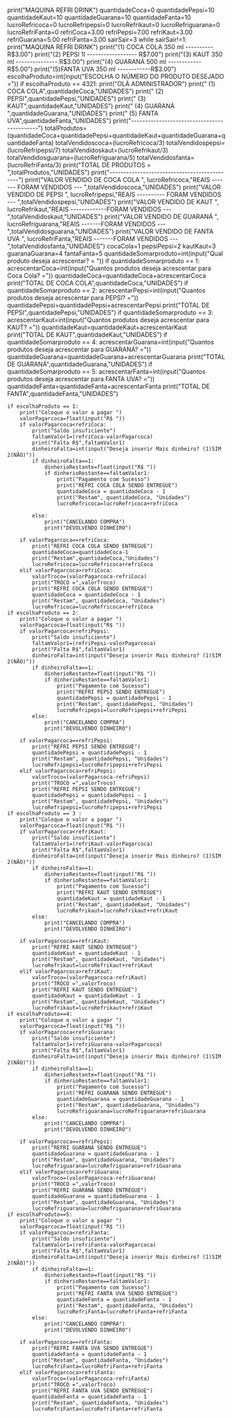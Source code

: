 print("MAQUINA REFRI DRINK")
quantidadeCoca=0
quantidadePepsi=10
quantidadeKaut=10
quantidadeGuarana=10
quantidadeFanta=10
lucroRefricoca=0
lucroRefripepsi=0
lucroRefrikaut=0
lucroRefriguarana=0
lucroRefriFanta=0
refriCoca=3.00
refriPepsi=7.00
refriKaut=3.00
refriGuarana=5.00
refriFanta=3.00
sairSair=3
while sairSair!=1:
    print("MAQUINA REFRI DRINK")
    print("(1) COCA COLA 350 ml ---------- R$3.00")
    print("(2) PEPSI 1l ------------------ R$7.00")
    print("(3) KAUT 350 ml --------------- R$3.00")
    print("(4) GUARANÁ 500 ml ------------ R$5.00")
    print("(5)FANTA UVA 350 ml ------------R$3.00")
    escolhaProduto=int(input("ESCOLHA O NÚMERO DO PRODUTO DESEJADO ="))
    if escolhaProduto == 4321:
        print("OLÁ ADMINISTRADOR")
        print(" (1) COCA COLA",quantidadeCoca,"UNIDADES")
        print(" (2) PEPSI",quantidadePepsi,"UNIDADES")
        print(" (3) KAUT",quantidadeKaut,"UNIDADES")
        print(" (4) GUARANÁ ",quantidadeGuarana,"UNIDADES")
        print(" (5) FANTA UVA",quantidadeFanta,"UNIDADES")
        print("--------------------------------------------")
        totalProdutos=(quantidadeCoca+quantidadePepsi+quantidadeKaut+quantidadeGuarana+quantidadeFanta)
        totalVendidoscoca=(lucroRefricoca/3)
        totalVendidospepsi=(lucroRefripepsi/7)
        totalVendidoskaut=(lucroRefrikaut/3)
        totalVendidosguarana=(lucroRefriguarana/5)
        totalVendidosfanta=(lucroRefriFanta/3)
        print("TOTAL DE PRODUTOS = ",totalProdutos,"UNIDADES")
        print("---------------------------------------------")
        print("VALOR VENDIDO DE COCA COLA ", lucroRefricoca,"REAIS ------- FORAM VENDIDOS --- ",totalVendidoscoca,"UNIDADES")
        print("VALOR VENDIDO DE PEPSI ", lucroRefripepsi,"REAIS ---------- FORAM VENDIDOS --- ",totalVendidospepsi,"UNIDADES")
        print("VALOR VENDIDO DE KAUT ", lucroRefrikaut,"REAIS -------------FORAM VENDIDOS --- ",totalVendidoskaut,"UNIDADES")
        print("VALOR VENDIDO DE GUARANÁ ", lucroRefriguarana,"REAIS -------FORAM VENDIDOS --- ",totalVendidosguarana,"UNIDADES")
        print("VALOR VENDIDO DE FANTA UVA ", lucroRefriFanta,"REAIS -------FORAM VENDIDOS --- ",totalVendidosfanta,"UNIDADES")
        cocaCola=1
        pepsiPepsi=2
        kautKaut=3
        guaranaGuarana=4
        fantaFanta=5
        quantidadeSomarproduto=int(input("Qual produto deseja acrescentar? =  "))
        if quantidadeSomarproduto == 1:
            acrescentarCoca=int(input("Quantos produtos deseja acrescentar para Coca Cola?  ="))
            quantidadeCoca=quantidadeCoca+acrescentarCoca
            print("TOTAL DE COCA COLA",quantidadeCoca,"UNIDADES")
        if quantidadeSomarproduto == 2:
            acrescentarPepsi=int(input("Quantos produtos deseja acrescentar para PEPSI?  ="))
            quantidadePepsi=quantidadePepsi+acrescentarPepsi
            print("TOTAL DE PEPSI",quantidadePepsi,"UNIDADES")
        if quantidadeSomarproduto == 3:
            acrescentarKaut=int(input("Quantos produtos deseja acrescentar para KAUT?  ="))
            quantidadeKaut=quantidadeKaut+acrescentarKaut
            print("TOTAL DE KAUT",quantidadeKaut,"UNIDADES")
        if quantidadeSomarproduto == 4:
            acrescentarGuarana=int(input("Quantos produtos deseja acrescentar para GUARANÁ?  ="))
            quantidadeGuarana=quantidadeGuarana+acrescentarGuarana
            print("TOTAL DE GUARANÁ",quantidadeGuarana,"UNIDADES")
        if quantidadeSomarproduto == 5:
            acrescentarFanta=int(input("Quantos produtos deseja acrescentar para FANTA UVA?  ="))
            quantidadeFanta=quantidadeFanta+acrescentarFanta
            print("TOTAL DE FANTA",quantidadeFanta,"UNIDADES")
        
    if escolhaProduto == 1:
        print("Coloque o valor a pagar ")
        valorPagarcoca=float(input("R$ "))
        if valorPagarcoca<refriCoca:
            print("Saldo insuficiente")
            faltamValor1=(refriCoca-valorPagarcoca)
            print("Falta R$",faltamValor1)
            dinheiroFalta=int(input("Deseja inserir Mais dinheiro? (1)SIM 2(NÃO)"))
            if dinheiroFalta==1:
                dinherioRestante=float(input("R$ "))
                if dinherioRestante==faltamValor1:
                    print("Pagamento com Sucesso")
                    print("REFRI COCA COLA SENDO ENTREGUE")
                    quantidadeCoca = quantidadeCoca - 1
                    print("Restam", quantidadeCoca, "Unidades")
                    lucroRefricoca=lucroRefricoca+refriCoca
                    
            else:
                print("CANCELANDO COMPRA")
                print("DEVOLVENDO DINHEIRO")
                
        if valorPagarcoca==refriCoca:
            print("REFRI COCA COLA SENDO ENTREGUE")
            quantidadeCoca=quantidadeCoca-1
            print("Restam",quantidadeCoca,"Unidades")
            lucroRefricoca=lucroRefricoca+refriCoca
        elif valorPagarcoca>refriCoca:
            valorTroco=(valorPagarcoca-refriCoca)
            print("TROCO =",valorTroco)
            print("REFRI COCA COLA SENDO ENTREGUE")
            quantidadeCoca = quantidadeCoca - 1
            print("Restam", quantidadeCoca, "Unidades")
            lucroRefricoca=lucroRefricoca+refriCoca
    if escolhaProduto == 2:
        print("Coloque o valor a pagar ")
        valorPagarcoca=float(input("R$ "))
        if valorPagarcoca<refriPepsi:
            print("Saldo insuficiente")
            faltamValor1=(refriPepsi-valorPagarcoca)
            print("Falta R$",faltamValor1)
            dinheiroFalta=int(input("Deseja inserir Mais dinheiro? (1)SIM 2(NÃO)"))
            if dinheiroFalta==1:
                dinherioRestante=float(input("R$ "))
                if dinherioRestante==faltamValor1:
                    print("Pagamento com Sucesso")
                    print("REFRI PEPSI SENDO ENTREGUE")
                    quantidadePepsi = quantidadePepsi - 1
                    print("Restam", quantidadePepsi, "Unidades")
                    lucroRefripepsi=lucroRefripepsi+refriPepsi
            else:
                print("CANCELANDO COMPRA")
                print("DEVOLVENDO DINHEIRO")
                
        if valorPagarcoca==refriPepsi:
            print("REFRI PEPSI SENDO ENTREGUE")
            quantidadePepsi = quantidadePepsi - 1
            print("Restam", quantidadePepsi, "Unidades")
            lucroRefripepsi=lucroRefripepsi+refriPepsi
        elif valorPagarcoca>refriPepsi:
            valorTroco=(valorPagarcoca-refriPepsi)
            print("TROCO =",valorTroco)
            print("REFRI PEPSI SENDO ENTREGUE")
            quantidadePepsi = quantidadePepsi - 1
            print("Restam", quantidadePepsi, "Unidades")
            lucroRefripepsi=lucroRefripepsi+refriPepsi
    if escolhaProduto == 3 :
        print("Coloque o valor a pagar ")
        valorPagarcoca=float(input("R$ "))
        if valorPagarcoca<refriKaut:
            print("Saldo insuficiente")
            faltamValor1=(refriKaut-valorPagarcoca)
            print("Falta R$",faltamValor1)
            dinheiroFalta=int(input("Deseja inserir Mais dinheiro? (1)SIM 2(NÃO)"))
            if dinheiroFalta==1:
                dinherioRestante=float(input("R$ "))
                if dinherioRestante==faltamValor1:
                    print("Pagamento com Sucesso")
                    print("REFRI KAUT SENDO ENTREGUE")
                    quantidadeKaut = quantidadeKaut - 1
                    print("Restam", quantidadeKaut, "Unidades")
                    lucroRefrikaut=lucroRefrikaut+refriKaut
            else:
                print("CANCELANDO COMPRA")
                print("DEVOLVENDO DINHEIRO")
                
        if valorPagarcoca==refriKaut:
            print("REFRI KAUT SENDO ENTREGUE")
            quantidadeKaut = quantidadeKaut - 1
            print("Restam", quantidadeKaut, "Unidades")
            lucroRefrikaut=lucroRefrikaut+refriKaut
        elif valorPagarcoca>refriKaut:
            valorTroco=(valorPagarcoca-refriKaut)
            print("TROCO =",valorTroco)
            print("REFRI KAUT SENDO ENTREGUE")
            quantidadeKaut = quantidadeKaut - 1
            print("Restam", quantidadeKaut, "Unidades") 
            lucroRefrikaut=lucroRefrikaut+refriKaut
    if escolhaProduto==4:
        print("Coloque o valor a pagar ")
        valorPagarcoca=float(input("R$ "))
        if valorPagarcoca<refriGuarana:
            print("Saldo insuficiente")
            faltamValor1=(refriGuarana-valorPagarcoca)
            print("Falta R$",faltamValor1)
            dinheiroFalta=int(input("Deseja inserir Mais dinheiro? (1)SIM 2(NÃO)"))
            if dinheiroFalta==1:
                dinherioRestante=float(input("R$ "))
                if dinherioRestante==faltamValor1:
                    print("Pagamento com Sucesso")
                    print("REFRI GUARANÁ SENDO ENTREGUE")
                    quantidadeGuarana = quantidadeGuarana - 1
                    print("Restam", quantidadeGuarana, "Unidades")
                    lucroRefriguarana=lucroRefriguarana+refriGuarana
            else:
                print("CANCELANDO COMPRA")
                print("DEVOLVENDO DINHEIRO")
                
        if valorPagarcoca==refriPepsi:
            print("REFRI GUARANÁ SENDO ENTREGUE")
            quantidadeGuarana = quantidadeGuarana - 1
            print("Restam", quantidadeGuarana, "Unidades")
            lucroRefriguarana=lucroRefriguarana+refriGuarana
        elif valorPagarcoca>refriGuarana:
            valorTroco=(valorPagarcoca-refriGuarana)
            print("TROCO =",valorTroco)
            print("REFRI GUARANÁ SENDO ENTREGUE")
            quantidadeGuarana = quantidadeGuarana - 1
            print("Restam", quantidadeGuarana, "Unidades")
            lucroRefriguarana=lucroRefriguarana+refriGuarana
    if escolhaProduto==5:
        print("Coloque o valor a pagar ")
        valorPagarcoca=float(input("R$ "))
        if valorPagarcoca<refriFanta:
            print("Saldo insuficiente")
            faltamValor1=(refriFanta-valorPagarcoca)
            print("Falta R$",faltamValor1)
            dinheiroFalta=int(input("Deseja inserir Mais dinheiro? (1)SIM 2(NÃO)"))
            if dinheiroFalta==1:
                dinherioRestante=float(input("R$ "))
                if dinherioRestante==faltamValor1:
                    print("Pagamento com Sucesso")
                    print("REFRI FANTA UVA SENDO ENTREGUE")
                    quantidadeFanta = quantidadeFanta - 1
                    print("Restam", quantidadeFanta, "Unidades")
                    lucroRefriFanta=lucroRefriFanta+refriFanta
            else:
                print("CANCELANDO COMPRA")
                print("DEVOLVENDO DINHEIRO")
                
        if valorPagarcoca==refriFanta:
            print("REFRI FANTA UVA SENDO ENTREGUE")
            quantidadeFanta = quantidadeFanta - 1
            print("Restam", quantidadeFanta, "Unidades")
            lucroRefriFanta=lucroRefriFanta+refriFanta
        elif valorPagarcoca>refriFanta:
            valorTroco=(valorPagarcoca-refriFanta)
            print("TROCO =",valorTroco)
            print("REFRI FANTA UVA SENDO ENTREGUE")
            quantidadeFanta = quantidadeFanta - 1
            print("Restam", quantidadeFanta, "Unidades")
            lucroRefriFanta=lucroRefriFanta+refriFanta
            
        
